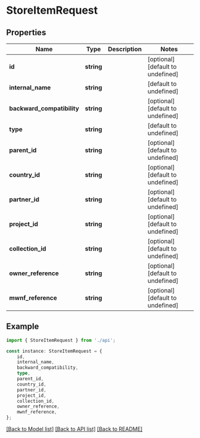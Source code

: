 # StoreItemRequest


## Properties

Name | Type | Description | Notes
------------ | ------------- | ------------- | -------------
**id** | **string** |  | [optional] [default to undefined]
**internal_name** | **string** |  | [default to undefined]
**backward_compatibility** | **string** |  | [optional] [default to undefined]
**type** | **string** |  | [default to undefined]
**parent_id** | **string** |  | [optional] [default to undefined]
**country_id** | **string** |  | [optional] [default to undefined]
**partner_id** | **string** |  | [optional] [default to undefined]
**project_id** | **string** |  | [optional] [default to undefined]
**collection_id** | **string** |  | [optional] [default to undefined]
**owner_reference** | **string** |  | [optional] [default to undefined]
**mwnf_reference** | **string** |  | [optional] [default to undefined]

## Example

```typescript
import { StoreItemRequest } from './api';

const instance: StoreItemRequest = {
    id,
    internal_name,
    backward_compatibility,
    type,
    parent_id,
    country_id,
    partner_id,
    project_id,
    collection_id,
    owner_reference,
    mwnf_reference,
};
```

[[Back to Model list]](../README.md#documentation-for-models) [[Back to API list]](../README.md#documentation-for-api-endpoints) [[Back to README]](../README.md)
